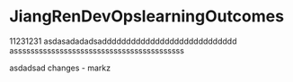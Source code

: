 # JiangRenDevOpslearningOutcomes

11231231
asdasadadadsadddddddddddddddddddddddddddd
asssssssssssssssssssssssssssssssssssssssss

asdadsad
changes - markz